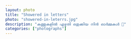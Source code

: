 ```yaml
---   
layout: photo
title: "Showered in letters"
photo: "showered-in-leterrs.jpg"
description: "കത്തുകളിൽ എഴുതി ഒതുക്കിയ നിൻ ഓർമ്മകൾ 🥰"
categories: ["photographs"]
---
```

